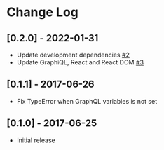 # Change Log

## [0.2.0] - 2022-01-31

* Update development dependencies [#2](https://github.com/yuya-takeyama/rack-graphiql/pull/2)
* Update GraphiQL, React and React DOM [#3](https://github.com/yuya-takeyama/rack-graphiql/pull/3)

## [0.1.1] - 2017-06-26

* Fix TypeError when GraphQL variables is not set

## [0.1.0] - 2017-06-25

* Initial release
